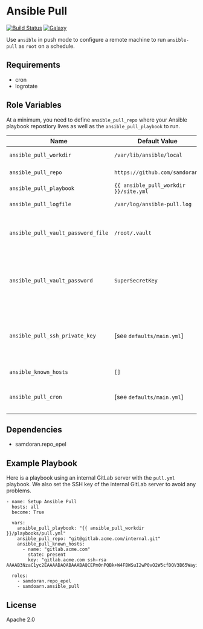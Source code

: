 Ansible Pull
=========
[![Build Status](https://travis-ci.org/samdoran/ansible-role-ansible-pull.svg?branch=master)](https://travis-ci.org/samdoran/ansible-role-ansible-pull)
[![Galaxy](https://img.shields.io/badge/galaxy-samdoran.ansible_pull-blue.svg?style=flat)](https://galaxy.ansible.com/samdoran/ansible_pull)

Use `ansible` in push mode to configure a remote machine to run `ansible-pull` as `root` on a schedule.

Requirements
------------

- cron
- logrotate

Role Variables
--------------

At a minimum, you need to define `ansible_pull_repo` where your Ansible playbook repostiory lives as well as the `ansible_pull_playbook` to run.

| Name              | Default Value       | Description          |
|-------------------|---------------------|----------------------|
| `ansible_pull_workdir` | `/var/lib/ansible/local` | Directory where repository is cloned. |
| `ansible_pull_repo` | `https://github.com/samdoran/` | Remote repository to clone when running `ansible-pull`. |
| `ansible_pull_playbook` | `{{ ansible_pull_workdir }}/site.yml` | Playbook to run with `ansible-pull`. |
| `ansible_pull_logfile` | `/var/log/ansible-pull.log` | Where to log output from `ansible-pull`. Also gets rotated. |
| `ansible_pull_vault_password_file` | `/root/.vault` | File to hold Ansible vault key. **Not recommonded unless you aware of the implications of storing keys in clear text on remote hosts.** |
| `ansible_pull_vault_password` | `SuperSecretKey` | Vault key, in plain text, that will be inserted int `ansible_pull_vault_password_file`. **Not recommonded unless you aware of the implications of storing keys in clear text on remote hosts.** |
| `ansible_pull_ssh_private_key` | [see `defaults/main.yml`] | Optionally define an SSH private key that will be installed for `root` on the remote host. If this is not defined, a new key will be generated and the pubil SSH key will be output at the end of the play. |
| `ansible_known_hosts` | `[]` | List of SSH host keys to add to `/root/.ssh/known_hosts`. |
| `ansible_pull_cron` | [see `defaults/main.yml`] | Cron configuration for job that runs `ansible-pull`. The default settings run `ansible-pull` every ten minutes. |


Dependencies
------------

- samdoran.repo_epel

Example Playbook
----------------

Here is a playbook using an internal GitLab server with the `pull.yml` playbook. We also set the SSH key of the internal GitLab server to avoid any problems.

    - name: Setup Ansible Pull
      hosts: all
      become: True

      vars:
        ansible_pull_playbook: "{{ ansible_pull_workdir }}/playbooks/pull.yml"
        ansible_pull_repo: "git@gitlab.acme.com/internal.git"
        ansible_pull_known_hosts:
          - name: "gitlab.acme.com"
            state: present
            key: "gitlab.acme.com ssh-rsa AAAAB3NzaC1yc2EAAAADAQABAAABAQCEPm0nPQBk+W4FBWSuI2wP0vO2W5cfDQV3B65WayiQPCh5kQIaTfDaRXIHACu9GcZRx5mhTsXYt+jY2egvLwazX5xvvQqDZX7wLw+qJXnpb1pqS7koINnAopGspp5v/+KPk7e3SRbLdNDk8O/g7uXb1PwaryebQM2+eluDebh1zbDd2QgKHf1/p4gZ66m4QJ9s17+Qzj3AJO+5fNr9z0MxPkYkf3jLvJ8PmAqGT+6AYlAh889yCrrC+yGj7VH/H6P3dEakj2xEx3Ib4g42EjKOpumoCVLY6dKrtSlkyOVBEOkf7G3liIV2ZNm6smWsJsnCTMPy4o9ioxF+x5GG1nsL"

      roles:
        - samdoran.repo_epel
        - samdoarn.ansible_pull

License
-------

Apache 2.0
